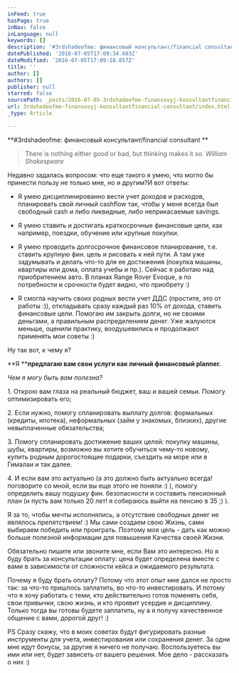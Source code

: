 ```yaml
---
inFeed: true
hasPage: true
inNav: false
inLanguage: null
keywords: []
description: '#3rdshadeofme: финансовый консультант/financial consultant '
datePublished: '2016-07-05T17:09:34.603Z'
dateModified: '2016-07-05T17:09:18.057Z'
title: ''
author: []
authors: []
publisher: null
starred: false
sourcePath: _posts/2016-07-05-3rdshadeofme-finansovyj-konsultantfinancial-consultant.md
url: 3rdshadeofme-finansovyj-konsultantfinancial-consultant/index.html
_type: Article

---
```

**\#3rdshadeofme: финансовый консультант/financial consultant **

> There is nothing either good or bad, but thinking makes it so. _William Shakespeare_

Недавно задалась вопросом: что еще такого я умею, что могло бы принести пользу не только мне, но и другим?И вот ответы:

* Я умею дисциплинированно вести учет доходов и расходов, планировать свой личный cashflow так, чтобы у меня всегда был свободный cash и либо ликвидные, либо неприкасаемые savings.

* Я умею ставить и достигать краткосрочные финансовые цели, как например, поездки, обучение или крупные покупки.

* Я умею проводить долгосрочное финансовое планирование, т.е. ставить крупную фин. цель и рисовать к ней пути. А там уже задумывать и делать что-то для ее достижения (покупка машины, квартиры или дома, оплата учебы и пр.). Сейчас я работаю над приобритением авто. В планах Range Rover Evoque, а по потребности и срочности будет видно, что приобрету :)

* Я смогла научить своих родных вести учет ДДС (простите, это от работы :)), откладывать сразу каждый раз 10% от дохода, ставить финансовые цели. Помогаю им закрыть долги, но не своими деньгами, а правильным распределением денег. Уже жалуются меньше, оценили практику, воодушевились и продолжают применять мои советы :)

Ну так вот, к чему я? 

**Я ****предлагаю вам свои услуги как личный финансовый planner.**

_Чем я могу быть вам полезна?_

1\. Открою вам глаза на реальный бюджет, ваш и вашей семьи. Помогу оптимизировать его;

2\. Если нужно, помогу спланировать выплату долгов: формальных (кредиты, ипотека), неформальных (займ у знакомых, близких), другие невыплаченные обязательства;

3\. Помогу спланировать достижение ваших целей: покупку машины, шубы, квартиры, возможно вы хотите обучиться чему-то новому, купить родным дорогостоящие подарки, съездить на море или в Гималаи и так далее. 

4\. И если вам это актуально (а это должно быть актуально всегда! поговорите со мной, если вы еще этого не поняли :) ), помогу определить вашу подушку фин. безопасности и составить пенсионный план (и пусть вам только 20 лет! я собираюсь выйти на пенсию в 35 ;) ). 

Я за то, чтобы мечты исполнялись, а отсутствие свободных денег не являлось препятствием! :) Мы сами создаем свою Жизнь, сами выбираем победить или проиграть. Поэтому моя цель - дать как можно больше полезной информации для повышения Качества своей Жизни. 

Обязательно пишите или звоните мне, если Вам это интересно. Но я буду брать за консультации оплату: цена будет определена вместе с вами в зависимости от сложности кейса и ожидаемого результата. 

Почему я буду брать оплату? Потому что этот опыт мне дался не просто так: за что-то пришлось заплатить, во что-то инвестировать. И потому что я хочу работать с теми, кто действительно готов поменять себя, свои привычки, свою жизнь, и кто проявит усердие и дисциплину. Только тогда вы готовы будете заплатить, ну а я получу качественное общение с вами, дорогой друг! :)

PS Сразу скажу, что в моих советах будут фигурировать разные инструменты для учета, инвестирования или сохранения денег. За одни мне идут бонусы, за другие я ничего не получаю. Воспользуетесь вы ими или нет, будет зависеть от вашего решения. Мое дело - рассказать о них :)